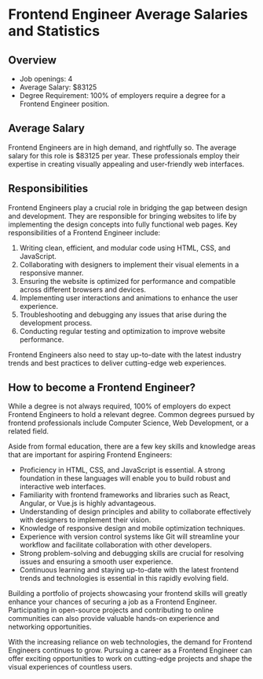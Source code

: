 # Frontend Engineer Average Salaries and Statistics
## Overview
- Job openings: 4
- Average Salary: $83125
- Degree Requirement: 100% of employers require a degree for a Frontend Engineer position.

## Average Salary
Frontend Engineers are in high demand, and rightfully so. The average salary for this role is $83125 per year. These professionals employ their expertise in creating visually appealing and user-friendly web interfaces.

## Responsibilities
Frontend Engineers play a crucial role in bridging the gap between design and development. They are responsible for bringing websites to life by implementing the design concepts into fully functional web pages. Key responsibilities of a Frontend Engineer include:
1. Writing clean, efficient, and modular code using HTML, CSS, and JavaScript.
2. Collaborating with designers to implement their visual elements in a responsive manner.
3. Ensuring the website is optimized for performance and compatible across different browsers and devices.
4. Implementing user interactions and animations to enhance the user experience.
5. Troubleshooting and debugging any issues that arise during the development process.
6. Conducting regular testing and optimization to improve website performance.

Frontend Engineers also need to stay up-to-date with the latest industry trends and best practices to deliver cutting-edge web experiences.

## How to become a Frontend Engineer?
While a degree is not always required, 100% of employers do expect Frontend Engineers to hold a relevant degree. Common degrees pursued by frontend professionals include Computer Science, Web Development, or a related field.

Aside from formal education, there are a few key skills and knowledge areas that are important for aspiring Frontend Engineers:
- Proficiency in HTML, CSS, and JavaScript is essential. A strong foundation in these languages will enable you to build robust and interactive web interfaces.
- Familiarity with frontend frameworks and libraries such as React, Angular, or Vue.js is highly advantageous.
- Understanding of design principles and ability to collaborate effectively with designers to implement their vision.
- Knowledge of responsive design and mobile optimization techniques.
- Experience with version control systems like Git will streamline your workflow and facilitate collaboration with other developers.
- Strong problem-solving and debugging skills are crucial for resolving issues and ensuring a smooth user experience.
- Continuous learning and staying up-to-date with the latest frontend trends and technologies is essential in this rapidly evolving field.

Building a portfolio of projects showcasing your frontend skills will greatly enhance your chances of securing a job as a Frontend Engineer. Participating in open-source projects and contributing to online communities can also provide valuable hands-on experience and networking opportunities.

With the increasing reliance on web technologies, the demand for Frontend Engineers continues to grow. Pursuing a career as a Frontend Engineer can offer exciting opportunities to work on cutting-edge projects and shape the visual experiences of countless users.